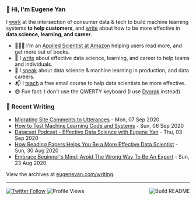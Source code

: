 ### 👋 Hi, I'm Eugene Yan

I [work](https://eugeneyan.com/about/) at the intersection of consumer data & tech to build machine learning systems **to help customers**, and [write](https://eugeneyan.com/writing/) about how to be more effective in **data science, learning, and career**.

- 👨🏻‍💻 I'm an [Applied Scientist at Amazon](https://eugeneyan.com/about/) helping users read more, and get more out of books.
- 📝 I [write](https://eugeneyan.com/writing/) about effective data science, learning, and career to help teams and individuals.
- 🎤 I [speak](https://eugeneyan.com/speaking/) about data science & machine learning in production, and data careers.
- 📬 I [teach](https://eugeneyan.com/resources/) a free email course to help data scientists be more effective.
- 😅 Fun fact: I don't use the QWERTY keyboard (I use [Dvorak](https://en.wikipedia.org/wiki/Dvorak_keyboard_layout) instead).

### 📝 Recent Writing

<!-- writing starts -->
* [Migrating Site Comments to Utterances](https://eugeneyan.com//writing/migrating-to-utterances/) - Mon, 07 Sep 2020
* [How to Test Machine Learning Code and Systems](https://eugeneyan.com//writing/testing-ml/) - Sun, 06 Sep 2020
* [Datacast Podcast - Effective Data Science with Eugene Yan](https://eugeneyan.com//speaking/datacast-eugeneyan/) - Thu, 03 Sep 2020
* [How Reading Papers Helps You Be a More Effective Data Scientist](https://eugeneyan.com//writing/why-read-papers/) - Sun, 30 Aug 2020
* [Embrace Beginner's Mind; Avoid The Wrong Way To Be An Expert](https://eugeneyan.com//writing/beginners-mind/) - Sun, 23 Aug 2020
<!-- writing ends -->

View the archives at [eugeneyan.com/writing](https://eugeneyan.com/writing/).

---
[![Twitter Follow](https://img.shields.io/twitter/follow/eugeneyan?label=Follow&style=social)](https://twitter.com/eugeneyan) ![Profile Views](https://gpvc.arturio.dev/eugeneyan)<a href="https://github.com/eugeneyan/eugeneyan/actions"><img src="https://github.com/eugeneyan/eugeneyan/workflows/Build%20README/badge.svg?branch=master" align="right" alt="Build README"></a>
